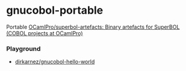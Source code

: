gnucobol-portable
=================
Portable [OCamlPro/superbol-artefacts: Binary artefacts for SuperBOL (COBOL projects at OCamlPro)](https://github.com/OCamlPro/superbol-artefacts/)

### Playground
- [dirkarnez/gnucobol-hello-world](https://github.com/dirkarnez/gnucobol-hello-world)
